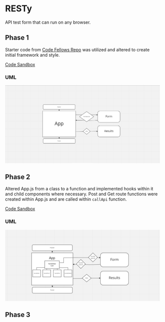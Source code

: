 # RESTy

API test form that can run on any browser.

## Phase 1

Starter code from [Code Fellows Repo](https://github.com/codefellows/seattle-code-javascript-401d48/tree/main/class-26/lab/starter-code) was utilized and altered to create initial framework and style.

[Code Sandbox](https://codesandbox.io/p/github/HaydenCleaver/resty/dev?selection=%5B%7B%22endColumn%22%3A22%2C%22endLineNumber%22%3A3%2C%22startColumn%22%3A22%2C%22startLineNumber%22%3A3%7D%5D&file=%2FREADME.md)

### UML

![UML](./public/RestyP1.png)

## Phase 2

Altered App.js from a class to a function and implemented hooks within it and child components where necessary. Post and Get route functions were created within App.js and are called within `callApi` function.

[Code Sandbox](https://codesandbox.io/p/github/HaydenCleaver/resty/state?file=%2Fsrc%2Fapp.js)

### UML

![UML](./public/RestyP2.png)

## Phase 3

